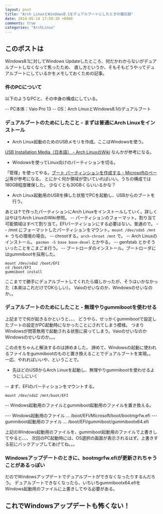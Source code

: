 ```yaml
---
layout: post
title: "Arch LinuxとWindows8.1をデュアルブートにしたときの備忘録"
date: 2014-05-14 17:59:10 +0900
comments: true
categories: "ArchLinux"
---
```


## このポストは

Windows8.1に対してWindows Updateしたところ、何だかわからないがデュアルブートしなくなって焦ったため、
直し方というか、そもそもどうやってデュアルブートにしているかをメモしておくための記事。

### 件のPCについて

以下のようなPCと、その中身の構成にしている。

-- PC本体：Vaio Pro 13
-- OS：Arch LinuxとWindows8.1のデュアルブート

### デュアルブートのためにしたこと - まずは普通にArch Linuxをインストール

* Arch Linux起動のためのUSBメモリを作成。ここはWindowsを使う。

[USB Installation Media（日本語） - Arch LinuxのWiki](https://wiki.archlinux.org/index.php/USB_Installation_Media_(%E6%97%A5%E6%9C%AC%E8%AA%9E)) なんかが参考になる。

* Windowsを使ってLinux向けのパーティションを切る。

「管理」を使ってやる。[ブート パーティンションを作成する - Microsoftのページ](http://windows.microsoft.com/ja-jp/windows/create-boot-partition#1TC=windows-7)等が参考になる。
とにかく何か領域が空いていればいい。うちの構成では180GB程度確保した。
少なくとも30GBくらいいるかな？

* Arch Linux起動用のUSBを挿した状態でPCを起動し、USBからのブートを行う。

あとは↑で作ったパーティションにArch Linuxをインストールしていく。詳しくはやはりArch LinuxのWiki参照。
-- パーティションのフォーマット。割り当て可能領域はすべて割り当て。EFIパーティションにする必要はない。普通ので。
-- /mnt にフォーマットしたパーティションをマウント。`mount /dev/sda5 /mnt` ← うちの環境の場合。
-- chrootする。`arch-chroot /mnt` で。 
-- Arch Linuxのインストール。 `pacman -S base base-devel` とかやる。
-- genfstab とかそういったことをこまごま行う。
-- ブートローダのインストール。ブートローダにはgummibootを採用した。

```
mount /dev/sda2 /boot/EFI
cd /boot/EFI
gummiboot install
```

ここまでで勝手にデュアルブートしてくれたら嬉しかったが、そうはいかなかった（本来はこれだけでOKらしい）。
Vaioのせいなのか、Windowsのせいなのか。。

### デュアルブートのためにしたこと - 無理やりgummibootを使わせる

上記までで何が起きるかというと、、、
どうやら、せっかくgummibootで設定したブートの設定がPC起動時になかったことにされてしまう模様。
つまりWindowsが問答無用で起動される状態に戻ってしまう。VaioのせいなのかWindowsのせいなのか。。。

この点をちゃんと解決するのは諦めました。
諦めて、Windowsの起動に使われるファイルをgummibootのものと置き換えることでデュアルブートを実現。。
一応、やれればいいや、ということで。

* 先ほどのUSBからArch Linuxを起動し、無理やりgummibootを使わせるようにしにいく

-- まず、EFIのパーティションをマウントする。

```
mount /dev/sda2 /mnt/boot/EFI
```

-- Windows起動用のファイルとgummiboot起動用のファイルを置き換える。

--- Windows起動用のファイル ... /boot/EFI/Microsoft/boot/bootmgrfw.efi
--- gummiboot起動用のファイル ... /boot/EFI/gummiboot/gummibootx64.efi

上記のWindows起動用のファイルを、gummiboot起動用のファイルで上書きしてやると、、、
次回のPC起動時には、OS選択の画面が表示されるはず。上書きする前にバックアップしてあげてね。。。

### Windowsアップデートのときに、bootmgrfw.efiが更新されちゃうことがあるっぽい

だのでWindowsアップデートでデュアルブートができなくなったりするんだろう。
デュアルブートできなくなったら、いちいちgummibootx64.efiをWindows起動用のファイルに上書きしてやる必要がある。

## これでWindowsアップデートも怖くない！
